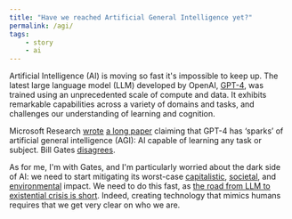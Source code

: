 ```yaml
---
title: "Have we reached Artificial General Intelligence yet?"
permalink: /agi/
tags: 
    - story
    - ai
---
```


Artificial Intelligence (AI) is moving so fast it's impossible to keep up. The latest large language model (LLM) developed by OpenAI, [GPT-4](https://openai.com/product/gpt-4), was trained using an unprecedented scale of compute and data. It exhibits remarkable capabilities across a variety of domains and tasks, and challenges our understanding of learning and cognition.

Microsoft Research [wrote](https://arxiv.org/abs/2303.12712) [a long paper](https://arxiv.org/pdf/2303.12712.pdf) claiming that GPT-4 has ‘sparks’ of artificial general intelligence (AGI): AI capable of learning any task or subject. Bill Gates [disagrees](https://www.gatesnotes.com/The-Age-of-AI-Has-Begun).

As for me, I'm with Gates, and I'm particularly worried about the dark side of AI: we need to start mitigating its worst-case [capitalistic](https://waag.org/sites/waag/files/2020-07/Marleen%20Stikker-Essay-VNG%20Smart%20Society%20Cases%20Open%20the%20black%20box.pdf), [societal](https://www.volkskrant.nl/nieuws-achtergrond/hoogleraar-computerwetenschappen-vreest-opmars-ai-wilt-u-50-euro-extra-betalen-voor-een-mens-toets-1~b5a92a0d/), and [environmental](https://vng.nl/artikelen/column-marleen-stikker-ecologische-intelligentie) impact. We need to do this fast, as [the road from LLM to existential crisis is short](https://nymag.com/intelligencer/article/ai-artificial-intelligence-chatbots-emily-m-bender.html). Indeed, creating technology that mimics humans requires that we get very clear on who we are.
